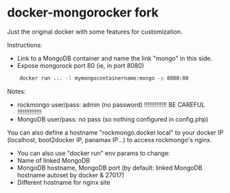 docker-mongorocker fork
=======================

Just the original docker with some features for customization.

Instructions:
 - Link to a MongoDB container and name the link "mongo" in this side.
 - Expose mongorock port 80 (ie, in port 8080)

```bash
    docker run ... -l mymongocontainername:mongo -p 8080:80
```

Notes:
 - rockmongo user/pass: admin (no password) !!!!!!!!!!!!! BE CAREFUL !!!!!!!!!!!!!!
 - MongoDB user/pass: no pass (so nothing configured in config.php)



You can also define a hostname "rockmongo.docker.local" to your docker IP (localhost, boot2docker IP, panamax IP...) to access rockmongo's nginx.

 - You can also use "docker run" env params to change:
  - Name of linked MongoDB
  - MongoDB hostname, MongoDB port (by default: linked MongoDB hostname autoset by docker & 27017)
  - Different hostname for nginx site
